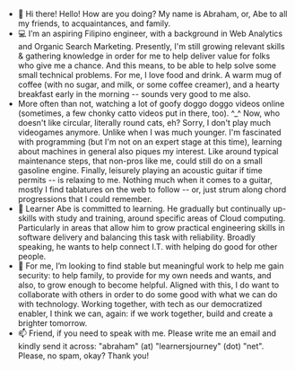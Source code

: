 - 👋  Hi there! Hello! How are you doing? My name is Abraham, or, Abe to all my friends, to acquaintances, and family.
- 💻  I’m an aspiring Filipino engineer, with a background in Web Analytics and Organic Search Marketing. Presently, I'm still growing relevant skills & gathering knowledge in order for me to help deliver value for folks who give me a chance. And this means, to be able to help solve some small technical problems. For me, I love food and drink. A warm mug of coffee (with no sugar, and milk, or some coffee creamer), and a hearty breakfast early in the morning -- sounds very good to me also.
- More often than not, watching a lot of goofy doggo doggo videos online (sometimes, a few chonky catto videos put in there, too). ^_^ Now, who doesn't like circular, literally round cats, eh? Sorry, I don't play much videogames anymore. Unlike when I was much younger. I'm fascinated with programming (but I'm not on an expert stage at this time), learning about machines in general also piques my interest. Like around typical maintenance steps, that non-pros like me, could still do on a small gasoline engine. Finally, leisurely playing an acoustic guitar if time permits -- is relaxing to me. Nothing much when it comes to a guitar, mostly I find tablatures on the web to follow -- or, just strum along chord progressions that I could remember. 
- 🌱  Learner Abe is committed to learning. He gradually but continually up-skills with study and training, around specific areas of Cloud computing. Particularly in areas that allow him to grow practical engineering skills in software delivery and balancing this task with reliability. Broadly speaking, he wants to help connect I.T. with helping do good for other people.
- 💞️  For me, I’m looking to find stable but meaningful work to help me gain security: to help family, to provide for my own needs and wants, and also, to grow enough to become helpful. Aligned with this, I do want to collaborate with others in order to do some good with what we can do with technology. Working together, with tech as our democratized enabler, I think we can, again: if we work together, build and create a brighter tomorrow.
- 📫  Friend, if you need to speak with me. Please write me an email and kindly send it across: "abraham" (at) "learnersjourney" (dot) "net". Please, no spam, okay? Thank you!

<!---
abormate/abormate is a ✨ special ✨ repository because its `README.md` (this file) appears on your GitHub profile.
You can click the Preview link to take a look at your changes.
--->
